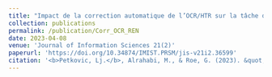 ```yaml
---
title: "Impact de la correction automatique de l’OCR/HTR sur la tâche de reconnaissance d’entités nommées dans un corpus bruité."
collection: publications
permalink: /publication/Corr_OCR_REN
date: 2023-04-08
venue: 'Journal of Information Sciences 21(2)'
paperurl: 'https://doi.org/10.34874/IMIST.PRSM/jis-v21i2.36599'
citation: '<b>Petkovic, Lj.</b>, Alrahabi, M., & Roe, G. (2023). &quot;Impact de la correction automatique de l’OCR/HTR sur la tâche de reconnaissance d’entités nommées dans un corpus bruité&quot;.<i> Journal of Information Sciences 21(2)</i>, pp. 1-18.'
---
```

<!--[Download paper here](http://academicpages.github.io/files/paper1.pdf)-->

<!--Recommended citation: Your Name, You. (2009). "Paper Title Number 1." <i>Journal 1</i>. 1(1).-->